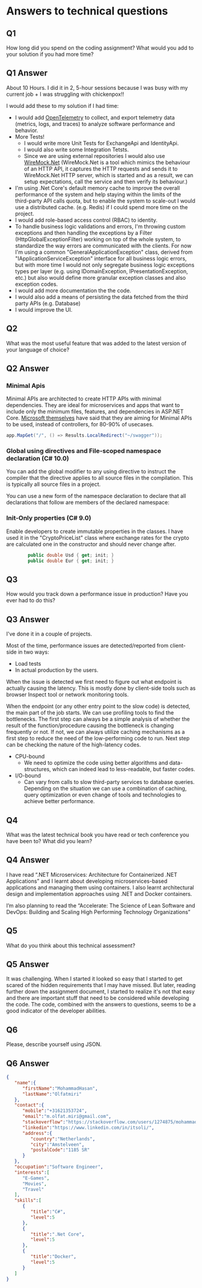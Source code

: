 # Answers to technical questions

## Q1

How long did you spend on the coding assignment? What would you add to your solution if you had more time?

## Q1 Answer

About 10 Hours. I did it in 2, 5-hour sessions because I was busy with my current job + I was struggling with chickenpox!!

I would  add these to my solution if I had time:

* I would add [OpenTelemetry](https://opentelemetry.io/) to collect, and export telemetry data (metrics, logs, and traces) to analyze software performance and behavior.
* More Tests!
  * I would write more Unit Tests for ExchangeApi and IdentityApi.
  * I would also write some Integration Tetsts.
  * Since we are using external repositories I would also use [WireMock.Net](https://github.com/WireMock-Net/WireMock.Net) (WireMock.Net is a tool which mimics the behaviour of an HTTP API, it captures the HTTP requests and sends it to WireMock.Net HTTP server, which is started and as a result, we can setup expectations, call the service and then verify its behaviour.)
* I'm using .Net Core's default memory cache to improve the overall performance of the system and help staying within the limits of the third-party API calls quota, but to enable the system to scale-out I would use a distributed cache. (e.g. Redis) if I could spend more time on the project.
* I would add role-based access control (RBAC) to identity.
* To handle business logic validations and errors, I'm throwing custom exceptions and then handling the exceptions by a Filter (HttpGlobalExceptionFilter) working on top of the whole system, to standardize the way errors are communicated with the clients. For now I'm using a common "GeneralApplicationException" class, derived from "IApplicationServiceException" interface for all business logic errors, but with more time I would not only segregate business logic exceptions types per layer (e.g. using IDomainException, IPresentationException, etc.) but also would define more granular exception classes and also exception codes.
* I would add more documentation the the code.
* I would also add a means of persisting the data fetched from the third party APIs (e.g. Database)
* I would improve the UI.

## Q2

What was the most useful feature that was added to the latest version of your language of choice?

## Q2 Answer

### Minimal Apis

Minimal APIs are architected to create HTTP APIs with minimal dependencies. They are ideal for microservices and apps that want to include only the minimum files, features, and dependencies in ASP.NET Core.
[Microsoft themselves](https://github.com/DamianEdwards/MinimalApiPlayground/issues/15) have said that they are aiming for Minimal APIs to be used, instead of controllers, for 80-90% of usecases.

```C#
app.MapGet("/", () => Results.LocalRedirect("~/swagger"));
```

### Global using directives and File-scoped namespace declaration (C# 10.0)

You can add the global modifier to any using directive to instruct the compiler that the directive applies to all source files in the compilation. This is typically all source files in a project.

You can use a new form of the namespace declaration to declare that all declarations that follow are members of the declared namespace:

### Init-Only properties (C# 9.0)

Enable developers to create immutable properties in the classes.
I have used it in the "CryptoPriceList" class where exchange rates for the crypto are calculated one in the constructor and should never change after.

```C#
        public double Usd { get; init; }
        public double Eur { get; init; }
```

## Q3

How would you track down a performance issue in production? Have you ever had to do this?

## Q3 Answer

I've done it in a couple of projects.

Most of the time, performance issues are detected/reported from client-side in two ways:

* Load tests
* In actual production by the users.

When the issue is detected we first need to figure out what endpoint is actually causing the latency. This is mostly done by client-side tools such as browser Inspect tool or network monitoring tools.

When the endpoint (or any other entry point to the slow code) is detected, the main part of the job starts. We can use profiling tools to find the bottlenecks.
The first step can always be a simple analysis of whether the result of the function/procedure causing the bottleneck is changing frequently or not. If not, we can always utilize caching mechanisms as a first step to reduce the need of the low-performing code to run.
Next step can be checking the nature of the high-latency codes.

* CPU-bound
  * We need to optimize the code using better algorithms and data-structures, which can indeed lead to less-readable, but faster codes.
* I/O-bound
  * Can vary from calls to slow third-party services to database queries. Depending on the situation we can use a combination of caching, query optimization or even change of tools and technologies to achieve better performance.

## Q4

What was the latest technical book you have read or tech conference you have been to? What did you learn?

## Q4 Answer

I have read “.NET Microservices: Architecture for Containerized .NET Applications” and I learnt about developing microservices-based applications and managing them using containers. I also learnt architectural design and implementation approaches using .NET and Docker containers.

I’m also planning to read the “Accelerate: The Science of Lean Software and DevOps: Building and Scaling High Performing Technology Organizations”

## Q5

What do you think about this technical assessment?

## Q5 Answer

It was challenging. When I started it looked so easy that I started to get scared of the hidden requirements that I may have missed. But later, reading further down the assignment document, I started to realize it's not that easy and there are important stuff that need to be considered while developing the code. The code, combined with the answers to questions, seems to be a good indicator of the developer abilities.

## Q6

Please, describe yourself using JSON.

## Q6 Answer

```Json
{
   "name":{
      "firstName":"MohammadHasan",
      "lastName":"Olfatmiri"
   },
   "contact":{
      "mobile":"+31621353724",
      "email":"m.olfat.miri@gmail.com",
      "stackoverflow":"https://stackoverflow.com/users/1274875/mohammad-olfatmiri",
      "linkedin":"https://www.linkedin.com/in/itsoli/",
      "address":{
         "country":"Netherlands",
         "city":"Amstelveen",
         "postalCode":"1185 SR"
      }
   },
   "occupation":"Software Engineer",
   "interests":[
      "E-Games",
      "Movies",
      "Travel"
   ],
   "skills":[
      {
         "title":"C#",
         "level":5
      },
      {
         "title":".Net Core",
         "level":5
      },
      {
         "title":"Docker",
         "level":5
      }
   ]
}
```
